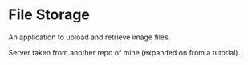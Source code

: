 # File Storage

An application to upload and retrieve image files.

Server taken from another repo of mine (expanded on from a tutorial).
